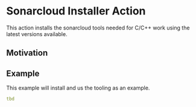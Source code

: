 # Sonarcloud Installer Action
This action installs the sonarcloud tools needed for C/C++ work using the latest
versions available.

## Motivation

## Example
This example will install and us the tooling as an example.

```yml
tbd
```
